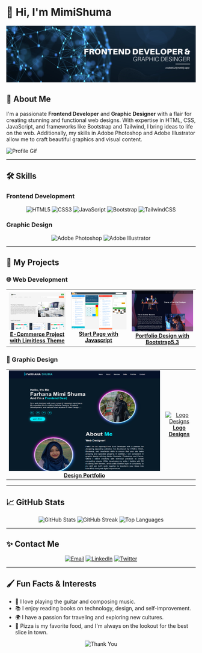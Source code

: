 # 👋 Hi, I'm MimiShuma

![Banner](https://github.com/MimiShuma/MimiShuma/blob/56d10b112529dcdafdcae8238def6e62198d7192/images/banner.png)

## 🎨 About Me
I'm a passionate **Frontend Developer** and **Graphic Designer** with a flair for creating stunning and functional web designs. With expertise in HTML, CSS, JavaScript, and frameworks like Bootstrap and Tailwind, I bring ideas to life on the web. Additionally, my skills in Adobe Photoshop and Adobe Illustrator allow me to craft beautiful graphics and visual content.

![Profile Gif](https://media.giphy.com/media/LmNwrBhejkK9EFP504/giphy.gif)

---

## 🛠 Skills

### Frontend Development
<p align="center">
  <img src="https://img.icons8.com/color/48/000000/html-5.png" alt="HTML5"/>
  <img src="https://img.icons8.com/color/48/000000/css3.png" alt="CSS3"/>
  <img src="https://img.icons8.com/color/48/000000/javascript.png" alt="JavaScript"/>
  <img src="https://img.icons8.com/color/48/000000/bootstrap.png" alt="Bootstrap"/>
  <img src="https://img.icons8.com/color/48/000000/tailwindcss.png" alt="TailwindCSS"/>
</p>

### Graphic Design
<p align="center">
  <img src="https://img.icons8.com/color/48/000000/adobe-photoshop.png" alt="Adobe Photoshop"/>
  <img src="https://img.icons8.com/color/48/000000/adobe-illustrator.png" alt="Adobe Illustrator"/>
</p>

---

## 🚀 My Projects

### 🌐 Web Development
<table>
  <tr>
    <td align="center">
      <a href="https://themeist-ecommerce.netlify.app/">
        <img src="https://github.com/MimiShuma/MimiShuma/blob/43cda294802e4f5514bd1ce910801776b346bf20/images/themeist2.png" alt="Project 1"/><br>
        <strong>E-Commerce Project with Limitless Theme</strong>
      </a>
    </td>
    <td align="center">
      <a href="https://startpagelimitless.netlify.app/">
        <img src="https://github.com/MimiShuma/MimiShuma/blob/41b00282d33c5222d8a4dbf6d7257a2e64e26f71/images/startpage.png" alt="Project 2"/><br>
        <strong>Start Page with Javascript</strong>
      </a>
    </td>
    <td align="center">
      <a href="https://shumamimi.netlify.app/">
        <img src="https://github.com/MimiShuma/MimiShuma/blob/e392ad16236d574cb8bba314a0ab770dfccdbc10/images/protfolio.png" alt="Project 3"/><br>
        <strong>Portfolio Design with Bootstrap5.3</strong>
      </a>
    </td>
  </tr>
</table>

### 🎨 Graphic Design
<table>
  <tr>
    <td align="center">
      <a href="https://code002.netlify.app/">
        <img src="https://github.com/MimiShuma/MimiShuma/blob/19d27b521d6564eb981c32341f10f2ecde9be7bc/images/portfolio-design.png" alt="Design Portfolio"/><br>
        <strong>Design Portfolio</strong>
      </a>
    </td>
    <td align="center">
      <a href="https://github.com/MimiShuma/logo-designs">
        <img src="https://via.placeholder.com/200x150.png?text=Logo+Designs" alt="Logo Designs"/><br>
        <strong>Logo Designs</strong>
      </a>
    </td>
  </tr>
</table>

---

## 📈 GitHub Stats
<p align="center">
  <img src="https://github-readme-stats.vercel.app/api?username=MimiShuma&show_icons=true&theme=radical" alt="GitHub Stats">
  <img src="https://github-readme-streak-stats.herokuapp.com/?user=MimiShuma&theme=radical" alt="GitHub Streak">
  <img src="https://github-readme-stats.vercel.app/api/top-langs/?username=MimiShuma&layout=compact&theme=radical" alt="Top Languages">
</p>

---

## ✨ Contact Me
<p align="center">
  <a href="mailto:mimishuma@example.com"><img src="https://img.icons8.com/fluent/48/000000/email.png" alt="Email"/></a>
  <a href="https://www.linkedin.com/in/mimishuma/"><img src="https://img.icons8.com/color/48/000000/linkedin.png" alt="LinkedIn"/></a>
  <a href="https://twitter.com/MimiShuma"><img src="https://img.icons8.com/fluent/48/000000/twitter.png" alt="Twitter"/></a>
</p>

---

## 🖌️ Fun Facts & Interests
- 🎸 I love playing the guitar and composing music.
- 📚 I enjoy reading books on technology, design, and self-improvement.
- 🌍 I have a passion for traveling and exploring new cultures.
- 🍕 Pizza is my favorite food, and I'm always on the lookout for the best slice in town.

<p align="center">
  <img src="https://media.giphy.com/media/j2pOGeGYKe2xCCKwfi/giphy.gif" alt="Thank You">
</p>
